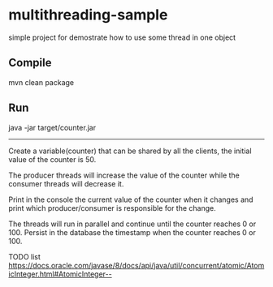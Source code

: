 # multithreading-sample
simple project for demostrate how to use some thread in one object

## Compile 
mvn clean package 

## Run 
java -jar target/counter.jar


-----------------------------------------
Create a variable(counter) that can be shared by all the clients, the initial value of the counter is 50.

The producer threads will increase the value of the counter while the consumer threads will decrease it.

Print in the console the current value of the counter when it changes and print which producer/consumer is responsible for the change.

The threads will run in parallel and continue until the counter reaches 0 or 100. Persist in the database the timestamp when the counter reaches 0 or 100.


TODO list 
https://docs.oracle.com/javase/8/docs/api/java/util/concurrent/atomic/AtomicInteger.html#AtomicInteger--